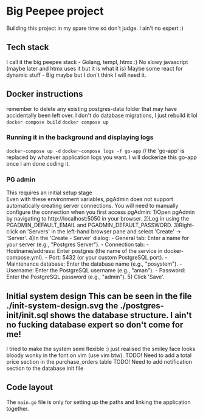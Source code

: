 # Big Peepee project 
Building this project in my spare time so don't judge. I ain't no expert :) 

## Tech stack 
I call it the big peepee stack - Golang, templ, htmx :) 
No slowy javascript (maybe later and htmx uses it but it is what it is)
Maybe some react for dynamic stuff - Big maybe but I don't think I will need it. 


## Docker instructions
remember to delete any existing postgres-data folder that may have accidentally been left over. I don't do database migrations, I just rebuild it lol
`docker compose build` `docker compose up` 

### Running it in the background and displaying logs
`docker-compose up -d`
`docker-compose logs -f go-app` // the 'go-app' is replaced by whatever application logs you want. I will dockerize this go-app once I am done coding it. 


### PG admin 
This requires an initial setup stage  
Even with these environment variables, pgAdmin does not support automatically creating server connections. You will need to manually configure the connection when you first access pgAdmin:
    1)Open pgAdmin by navigating to http://localhost:5050 in your browser.
    2)Log in using the PGADMIN_DEFAULT_EMAIL and PGADMIN_DEFAULT_PASSWORD.
    3)Right-click on 'Servers' in the left-hand browser pane and select 'Create' -> 'Server'.
    4)In the 'Create - Server' dialog:
        - General tab: Enter a name for your server (e.g., "Postgres Server").
        - Connection tab:
            - Hostname/address: Enter postgres (the name of the service in docker-compose.yml).
            - Port: 5432 (or your custom PostgreSQL port).
            - Maintenance database: Enter the database name (e.g., "posystem").
            - Username: Enter the PostgreSQL username (e.g., "aman").
            - Password: Enter the PostgreSQL password (e.g., "admin").
    5) Click 'Save'.

## Initial system design This can be seen in the file ./init-system-design.svg the ./postgres-init/init.sql shows the database structure. I ain't no fucking database expert so don't come for me! 
I tried to make the system semi flexible :) just realised the smiley face looks bloody wonky in the font on vim (use vim btw). 
TODO! Need to add a total price section in the purchase_orders table
TODO! Need to add notification section to the database init file 


## Code layout 
The `main.go` file is only for setting up the paths and linking the application together. 
